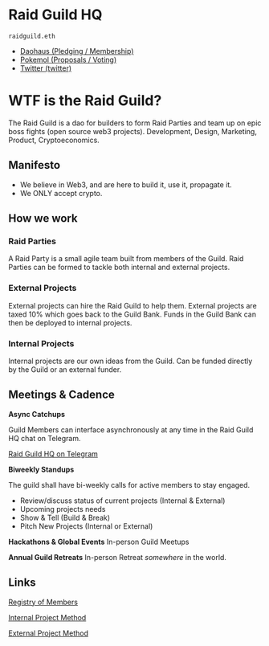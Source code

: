 # Raid Guild HQ

`raidguild.eth`

- [Daohaus (Pledging / Membership)](https://daohaus.club/dao/0xbd6fa666fbb6fdeb4fc5eb36cdd5c87b069b24c1)
- [Pokemol (Proposals / Voting)](https://pokemol.com/dao/0xbd6fa666fbb6fdeb4fc5eb36cdd5c87b069b24c1)
- [Twitter (twitter)](https://twitter.com/RaidGuild)

# WTF is the Raid Guild?

The Raid Guild is a dao for builders to form Raid Parties and team up on epic boss fights (open source web3 projects). Development, Design, Marketing, Product, Cryptoeconomics.

## Manifesto

- We believe in Web3, and are here to build it, use it, propagate it.
- We ONLY accept crypto.

## How we work

### Raid Parties

A Raid Party is a small agile team built from members of the Guild. Raid Parties can be formed to tackle both internal and external projects.

### External Projects

External projects can hire the Raid Guild to help them. External projects are taxed 10% which goes back to the Guild Bank. Funds in the Guild Bank can then be deployed to internal projects.

### Internal Projects

Internal projects are our own ideas from the Guild. Can be funded directly by the Guild or an external funder.

## Meetings & Cadence

**Async Catchups**

Guild Members can interface asynchronously at any time in the Raid Guild HQ chat on Telegram.

[Raid Guild HQ on Telegram](https://t.me/joinchat/IJqu90qbd1YR8-4DpF7z9w)

**Biweekly Standups**

The guild shall have bi-weekly calls for active members to stay engaged.

- Review/discuss status of current projects (Internal & External)
- Upcoming projects needs
- Show & Tell (Build & Break)
- Pitch New Projects (Internal or External)

**Hackathons & Global Events**
In-person Guild Meetups

**Annual Guild Retreats**
In-person Retreat _somewhere_ in the world.

## Links

[Registry of Members](./Registry.md)

[Internal Project Method](./InternalProjectMethod.md)

[External Project Method](./ExternalProjectMethod.md)
